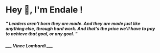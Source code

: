 <h1 title="head"> Hey 👋, I'm Endale !</h1>

**<h5><i>" Leaders aren't born they are made. And they are made just like anything else, through hard work. And that's the price we'll have to pay to achieve that goal, or any goal. "</i></h5>**

*<b>___ Vince Lombardi ___</b>*
